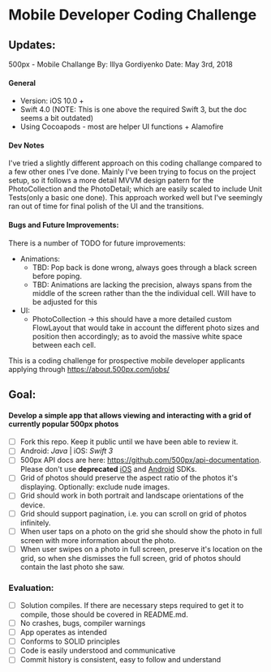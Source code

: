 # Mobile Developer Coding Challenge

## Updates:
500px - Mobile Challange
By: Illya Gordiyenko
Date: May 3rd, 2018

#### General
- Version: iOS 10.0 +
- Swift 4.0 (NOTE: This is one above the required Swift 3, but the doc seems a bit outdated)
- Using Cocoapods - most are helper UI functions + Alamofire

#### Dev Notes
I've tried a slightly different approach on this coding challange compared to a few other ones I've done. Mainly I've been trying to focus on the project setup, so it follows a more detail MVVM design patern for the PhotoCollection and the PhotoDetail; which are easily scaled to include Unit Tests(only a basic one done). This approach worked well but I've seemingly ran out of time for final polish of the UI and the transitions. 

#### Bugs and Future Improvements:
There is a number of TODO for future improvements:
- Animations:
  - TBD: Pop back is done wrong, always goes through a black screen before poping. 
  - TBD: Animations are lacking the precision, always spans from the middle of the screen rather than the the individual cell. Will have to be adjusted for this
- UI: 
  - PhotoCollection -> this should have a more detailed custom FlowLayout that would take in account the different photo sizes and position then accordingly; as to avoid the massive white space between each cell. 


This is a coding challenge for prospective mobile developer applicants applying through https://about.500px.com/jobs/ 

## Goal:

#### Develop a simple app that allows viewing and interacting with a grid of currently popular 500px photos

- [ ] Fork this repo. Keep it public until we have been able to review it.
- [ ] Android: _Java_ | iOS: _Swift 3_
- [ ] 500px API docs are here: https://github.com/500px/api-documentation. Please don't use **deprecated** [iOS](https://github.com/500px/500px-iOS-api) and [Android](https://github.com/500px/500px-android-sdk) SDKs.
- [ ] Grid of photos should preserve the aspect ratio of the photos it's displaying. Optionally: exclude nude images.
- [ ] Grid should work in both portrait and landscape orientations of the device.
- [ ] Grid should support pagination, i.e. you can scroll on grid of photos infinitely.
- [ ] When user taps on a photo on the grid she should show the photo in full screen with more information about the photo.
- [ ] When user swipes on a photo in full screen, preserve it's location on the grid, so when she dismisses the full screen, grid of photos should contain the last photo she saw.

### Evaluation:
- [ ] Solution compiles. If there are necessary steps required to get it to compile, those should be covered in README.md.
- [ ] No crashes, bugs, compiler warnings
- [ ] App operates as intended
- [ ] Conforms to SOLID principles
- [ ] Code is easily understood and communicative
- [ ] Commit history is consistent, easy to follow and understand
